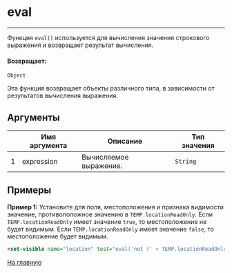 # eval

---

Функция `eval()` используется для вычисления значения строкового выражения и возвращает результат вычисления.

#### Возвращает:

`Object`

Эта функция возвращает объекты различного типа, в зависимости от результатов вычисления выражения.

## Аргументы

|  | Имя аргумента | Описание | Тип значения |
| --- | --- | --- | --- |
| 1 | expression | Вычисляемое выражение. | `String` |

## Примеры

**Пример 1:** Установите для поля, местоположения и признака видимости значение, противоположное значению в `TEMP.locationReadOnly`.
Если `TEMP.locationReadOnly` имеет значение `true`, то местоположение не будет видимым.
Если `TEMP.locationReadOnly` имеет значение `false`, то местоположение будет видимым.
```xml
<set-visible name="location" test="eval('not (' + TEMP.locationReadOnly + ')')" />
```



[На главную](./ecmfunctions/)